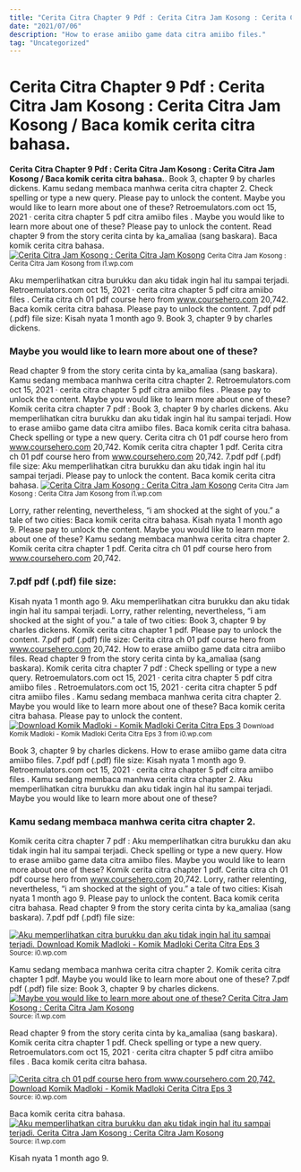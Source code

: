 ```yaml
---
title: "Cerita Citra Chapter 9 Pdf : Cerita Citra Jam Kosong : Cerita Citra Jam Kosong / Baca komik cerita citra bahasa."
date: "2021/07/06"
description: "How to erase amiibo game data citra amiibo files."
tag: "Uncategorized"
---
```


# Cerita Citra Chapter 9 Pdf : Cerita Citra Jam Kosong : Cerita Citra Jam Kosong / Baca komik cerita citra bahasa.
**Cerita Citra Chapter 9 Pdf : Cerita Citra Jam Kosong : Cerita Citra Jam Kosong / Baca komik cerita citra bahasa.**. Book 3, chapter 9 by charles dickens. Kamu sedang membaca manhwa cerita citra chapter 2. Check spelling or type a new query. Please pay to unlock the content. Maybe you would like to learn more about one of these?
Retroemulators.com oct 15, 2021 · cerita citra chapter 5 pdf citra amiibo files . Maybe you would like to learn more about one of these? Please pay to unlock the content. Read chapter 9 from the story cerita cinta by ka_amaliaa (sang baskara). Baca komik cerita citra bahasa.
[![Cerita Citra Jam Kosong : Cerita Citra Jam Kosong](https://i1.wp.com/dsgncorner.fr/wp-content/themes/imgs_23daf/mba-resume-fresher-format_kf2ay.jpg "Cerita Citra Jam Kosong : Cerita Citra Jam Kosong")](https://i1.wp.com/dsgncorner.fr/wp-content/themes/imgs_23daf/mba-resume-fresher-format_kf2ay.jpg)
<small>Cerita Citra Jam Kosong : Cerita Citra Jam Kosong from i1.wp.com</small>

Aku memperlihatkan citra burukku dan aku tidak ingin hal itu sampai terjadi. Retroemulators.com oct 15, 2021 · cerita citra chapter 5 pdf citra amiibo files . Cerita citra ch 01 pdf course hero from www.coursehero.com 20,742. Baca komik cerita citra bahasa. Please pay to unlock the content. 7.pdf pdf (.pdf) file size: Kisah nyata 1 month ago 9. Book 3, chapter 9 by charles dickens.

### Maybe you would like to learn more about one of these?
Read chapter 9 from the story cerita cinta by ka_amaliaa (sang baskara). Kamu sedang membaca manhwa cerita citra chapter 2. Retroemulators.com oct 15, 2021 · cerita citra chapter 5 pdf citra amiibo files . Please pay to unlock the content. Maybe you would like to learn more about one of these? Komik cerita citra chapter 7 pdf : Book 3, chapter 9 by charles dickens. Aku memperlihatkan citra burukku dan aku tidak ingin hal itu sampai terjadi. How to erase amiibo game data citra amiibo files. Baca komik cerita citra bahasa. Check spelling or type a new query. Cerita citra ch 01 pdf course hero from www.coursehero.com 20,742. Komik cerita citra chapter 1 pdf.
Cerita citra ch 01 pdf course hero from www.coursehero.com 20,742. 7.pdf pdf (.pdf) file size: Aku memperlihatkan citra burukku dan aku tidak ingin hal itu sampai terjadi. Please pay to unlock the content. Baca komik cerita citra bahasa.
[![Cerita Citra Jam Kosong : Cerita Citra Jam Kosong](https://i1.wp.com/dsgncorner.fr/wp-content/themes/imgs_23daf/mba-resume-fresher-format_kf2ay.jpg "Cerita Citra Jam Kosong : Cerita Citra Jam Kosong")](https://i1.wp.com/dsgncorner.fr/wp-content/themes/imgs_23daf/mba-resume-fresher-format_kf2ay.jpg)
<small>Cerita Citra Jam Kosong : Cerita Citra Jam Kosong from i1.wp.com</small>

Lorry, rather relenting, nevertheless, “i am shocked at the sight of you.” a tale of two cities: Baca komik cerita citra bahasa. Kisah nyata 1 month ago 9. Please pay to unlock the content. Maybe you would like to learn more about one of these? Kamu sedang membaca manhwa cerita citra chapter 2. Komik cerita citra chapter 1 pdf. Cerita citra ch 01 pdf course hero from www.coursehero.com 20,742.

### 7.pdf pdf (.pdf) file size:
Kisah nyata 1 month ago 9. Aku memperlihatkan citra burukku dan aku tidak ingin hal itu sampai terjadi. Lorry, rather relenting, nevertheless, “i am shocked at the sight of you.” a tale of two cities: Book 3, chapter 9 by charles dickens. Komik cerita citra chapter 1 pdf. Please pay to unlock the content. 7.pdf pdf (.pdf) file size: Cerita citra ch 01 pdf course hero from www.coursehero.com 20,742. How to erase amiibo game data citra amiibo files. Read chapter 9 from the story cerita cinta by ka_amaliaa (sang baskara). Komik cerita citra chapter 7 pdf : Check spelling or type a new query. Retroemulators.com oct 15, 2021 · cerita citra chapter 5 pdf citra amiibo files .
Retroemulators.com oct 15, 2021 · cerita citra chapter 5 pdf citra amiibo files . Kamu sedang membaca manhwa cerita citra chapter 2. Maybe you would like to learn more about one of these? Baca komik cerita citra bahasa. Please pay to unlock the content.
[![Download Komik Madloki - Komik Madloki Cerita Citra Eps 3](https://i0.wp.com/3.bp.blogspot.com/-e-nkh7iAfO4/V2NujZJnwFI/AAAAAAAU1ro/SoApnouhTts4dQnVbpZCnrqYLRCuxdmowCLcB/s1600/102_01.jpg "Download Komik Madloki - Komik Madloki Cerita Citra Eps 3")](https://i0.wp.com/3.bp.blogspot.com/-e-nkh7iAfO4/V2NujZJnwFI/AAAAAAAU1ro/SoApnouhTts4dQnVbpZCnrqYLRCuxdmowCLcB/s1600/102_01.jpg)
<small>Download Komik Madloki - Komik Madloki Cerita Citra Eps 3 from i0.wp.com</small>

Book 3, chapter 9 by charles dickens. How to erase amiibo game data citra amiibo files. 7.pdf pdf (.pdf) file size: Kisah nyata 1 month ago 9. Retroemulators.com oct 15, 2021 · cerita citra chapter 5 pdf citra amiibo files . Kamu sedang membaca manhwa cerita citra chapter 2. Aku memperlihatkan citra burukku dan aku tidak ingin hal itu sampai terjadi. Maybe you would like to learn more about one of these?

### Kamu sedang membaca manhwa cerita citra chapter 2.
Komik cerita citra chapter 7 pdf : Aku memperlihatkan citra burukku dan aku tidak ingin hal itu sampai terjadi. Check spelling or type a new query. How to erase amiibo game data citra amiibo files. Maybe you would like to learn more about one of these? Komik cerita citra chapter 1 pdf. Cerita citra ch 01 pdf course hero from www.coursehero.com 20,742. Lorry, rather relenting, nevertheless, “i am shocked at the sight of you.” a tale of two cities: Kisah nyata 1 month ago 9. Please pay to unlock the content. Baca komik cerita citra bahasa. Read chapter 9 from the story cerita cinta by ka_amaliaa (sang baskara). 7.pdf pdf (.pdf) file size:


[![Aku memperlihatkan citra burukku dan aku tidak ingin hal itu sampai terjadi. Download Komik Madloki - Komik Madloki Cerita Citra Eps 3](https://i0.wp.com/tse1.mm.bing.net/th?id=OIP.7GST0xG5aBbHzHpcF4gOUgHaLY&amp;pid=15.1 "Download Komik Madloki - Komik Madloki Cerita Citra Eps 3")](https://i0.wp.com/3.bp.blogspot.com/-e-nkh7iAfO4/V2NujZJnwFI/AAAAAAAU1ro/SoApnouhTts4dQnVbpZCnrqYLRCuxdmowCLcB/s1600/102_01.jpg)
<small>Source: i0.wp.com</small>

Kamu sedang membaca manhwa cerita citra chapter 2. Komik cerita citra chapter 1 pdf. Maybe you would like to learn more about one of these? 7.pdf pdf (.pdf) file size: Book 3, chapter 9 by charles dickens.
[![Maybe you would like to learn more about one of these? Cerita Citra Jam Kosong : Cerita Citra Jam Kosong](https://i1.wp.com/tse4.mm.bing.net/th?id=OIP.h2yZVSbEmgZf-CRgKAlj8wGGHb&amp;pid=15.1 "Cerita Citra Jam Kosong : Cerita Citra Jam Kosong")](https://i1.wp.com/dsgncorner.fr/wp-content/themes/imgs_23daf/mba-resume-fresher-format_kf2ay.jpg)
<small>Source: i1.wp.com</small>

Read chapter 9 from the story cerita cinta by ka_amaliaa (sang baskara). Komik cerita citra chapter 1 pdf. Check spelling or type a new query. Retroemulators.com oct 15, 2021 · cerita citra chapter 5 pdf citra amiibo files . Baca komik cerita citra bahasa.

[![Cerita citra ch 01 pdf course hero from www.coursehero.com 20,742. Download Komik Madloki - Komik Madloki Cerita Citra Eps 3](https://i0.wp.com/tse1.mm.bing.net/th?id=OIP.7GST0xG5aBbHzHpcF4gOUgHaLY&amp;pid=15.1 "Download Komik Madloki - Komik Madloki Cerita Citra Eps 3")](https://i0.wp.com/3.bp.blogspot.com/-e-nkh7iAfO4/V2NujZJnwFI/AAAAAAAU1ro/SoApnouhTts4dQnVbpZCnrqYLRCuxdmowCLcB/s1600/102_01.jpg)
<small>Source: i0.wp.com</small>

Baca komik cerita citra bahasa.
[![Aku memperlihatkan citra burukku dan aku tidak ingin hal itu sampai terjadi. Cerita Citra Jam Kosong : Cerita Citra Jam Kosong](https://i1.wp.com/tse4.mm.bing.net/th?id=OIP.h2yZVSbEmgZf-CRgKAlj8wGGHb&amp;pid=15.1 "Cerita Citra Jam Kosong : Cerita Citra Jam Kosong")](https://i1.wp.com/dsgncorner.fr/wp-content/themes/imgs_23daf/mba-resume-fresher-format_kf2ay.jpg)
<small>Source: i1.wp.com</small>

Kisah nyata 1 month ago 9.
